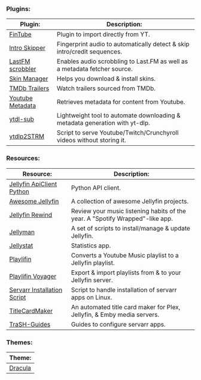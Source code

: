 
```table-of-contents
```
### Plugins:
| Plugin:                                                                         | Description:                                                                |
| ------------------------------------------------------------------------------- | --------------------------------------------------------------------------- |
| [FinTube](https://github.com/AECX/FinTube)                                      | Plugin to import directly from YT.                                          |
| [Intro Skipper](https://github.com/intro-skipper/intro-skipper)                 | Fingerprint audio to automatically detect & skip intro/credit sequences.    |
| [LastFM scrobbler](https://github.com/jesseward/jellyfin-plugin-lastfm)         | Enables audio scrobbling to Last.FM as well as a metadata fetcher source.   |
| [Skin Manager](https://github.com/danieladov/jellyfin-plugin-skin-manager)      | Helps you download & install skins.                                         |
| [TMDb Trailers](https://github.com/crobibero/jellyfin-plugin-tmdb-trailers)     | Watch trailers sourced from TMDb.                                           |
| [Youtube Metadata](https://github.com/ankenyr/jellyfin-youtube-metadata-plugin) | Retrieves metadata for content from Youtube.                                |
| [ytdl-sub](https://github.com/jmbannon/ytdl-sub)                                | Lightweight tool to automate downloading & metadata generation with yt-dlp. |
| [ytdlp2STRM](https://github.com/fe80Grau/ytdlp2STRM)                            | Script to serve Youtube/Twitch/Crunchyroll videos without storing it.       |
### Resources:
| Resource:                                                                          | Description:                                                                  |
| ---------------------------------------------------------------------------------- | ----------------------------------------------------------------------------- |
| [Jellyfin ApiClient Python](https://github.com/jellyfin/jellyfin-apiclient-python) | Python API client.                                                            |
| [Awesome Jellyfin](https://github.com/awesome-jellyfin/awesome-jellyfin)           | A collection of awesome Jellyfin projects.                                    |
| [Jellyfin Rewind](https://github.com/Chaphasilor/jellyfin-rewind)                  | Review your music listening habits of the year. A "Spotify Wrapped"-like app. |
| [Jellyman](https://github.com/smiley-mcsmiles/jellyman)                            | A set of scripts to install/manage & update Jellyfin.                         |
| [Jellystat](https://github.com/CyferShepard/Jellystat)                             | Statistics app.                                                               |
| [Playlifin](https://flathub.org/apps/net.krafting.Playlifin)                       | Converts a Youtube Music playlist to a Jellyfin playlist.                     |
| [Playlifin Voyager](https://flathub.org/apps/net.krafting.PlaylifinVoyager)        | Export & import playlists from & to your Jellyfin server.                     |
| [Servarr Installation Script](https://wiki.servarr.com/install-script)             | Script to handle installation of servarr apps on Linux.                       |
| [TitleCardMaker](https://github.com/CollinHeist/TitleCardMaker)                    | An automated title card maker for Plex, Jellyfin, & Emby media servers.       |
| [TraSH-Guides](https://trash-guides.info/)                                         | Guides to configure servarr apps.                                             |
### Themes:
| Theme:                                                               |
| -------------------------------------------------------------------- |
| [Dracula](https://docs.theme-park.dev/themes/jellyfin/#installation) |
